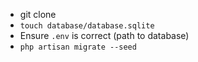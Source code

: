 * git clone
* `touch database/database.sqlite`
* Ensure `.env` is correct (path to database)
* `php artisan migrate --seed`

